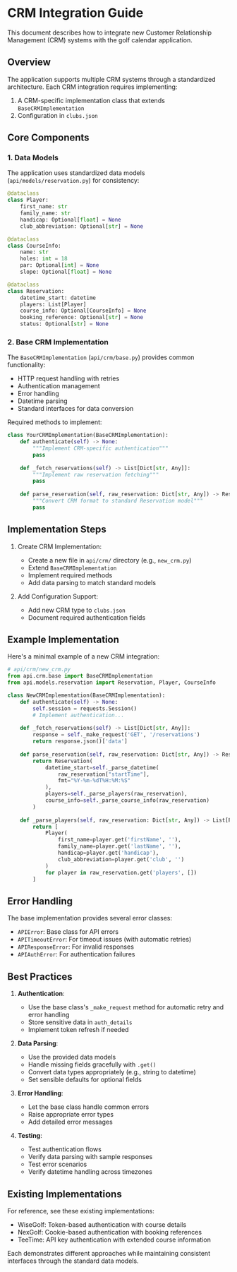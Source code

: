 # CRM Integration Guide

This document describes how to integrate new Customer Relationship Management (CRM) systems with the golf calendar application.

## Overview

The application supports multiple CRM systems through a standardized architecture. Each CRM integration requires implementing:

1. A CRM-specific implementation class that extends `BaseCRMImplementation`
2. Configuration in `clubs.json`

## Core Components

### 1. Data Models

The application uses standardized data models (`api/models/reservation.py`) for consistency:

```python
@dataclass
class Player:
    first_name: str
    family_name: str
    handicap: Optional[float] = None
    club_abbreviation: Optional[str] = None

@dataclass
class CourseInfo:
    name: str
    holes: int = 18
    par: Optional[int] = None
    slope: Optional[float] = None

@dataclass
class Reservation:
    datetime_start: datetime
    players: List[Player]
    course_info: Optional[CourseInfo] = None
    booking_reference: Optional[str] = None
    status: Optional[str] = None
```

### 2. Base CRM Implementation

The `BaseCRMImplementation` (`api/crm/base.py`) provides common functionality:

- HTTP request handling with retries
- Authentication management
- Error handling
- Datetime parsing
- Standard interfaces for data conversion

Required methods to implement:

```python
class YourCRMImplementation(BaseCRMImplementation):
    def authenticate(self) -> None:
        """Implement CRM-specific authentication"""
        pass
    
    def _fetch_reservations(self) -> List[Dict[str, Any]]:
        """Implement raw reservation fetching"""
        pass
    
    def parse_reservation(self, raw_reservation: Dict[str, Any]) -> Reservation:
        """Convert CRM format to standard Reservation model"""
        pass
```

## Implementation Steps

1. Create CRM Implementation:
   - Create a new file in `api/crm/` directory (e.g., `new_crm.py`)
   - Extend `BaseCRMImplementation`
   - Implement required methods
   - Add data parsing to match standard models

2. Add Configuration Support:
   - Add new CRM type to `clubs.json`
   - Document required authentication fields

## Example Implementation

Here's a minimal example of a new CRM integration:

```python
# api/crm/new_crm.py
from api.crm.base import BaseCRMImplementation
from api.models.reservation import Reservation, Player, CourseInfo

class NewCRMImplementation(BaseCRMImplementation):
    def authenticate(self) -> None:
        self.session = requests.Session()
        # Implement authentication...
    
    def _fetch_reservations(self) -> List[Dict[str, Any]]:
        response = self._make_request('GET', '/reservations')
        return response.json()['data']
    
    def parse_reservation(self, raw_reservation: Dict[str, Any]) -> Reservation:
        return Reservation(
            datetime_start=self._parse_datetime(
                raw_reservation["startTime"],
                fmt="%Y-%m-%dT%H:%M:%S"
            ),
            players=self._parse_players(raw_reservation),
            course_info=self._parse_course_info(raw_reservation)
        )
    
    def _parse_players(self, raw_reservation: Dict[str, Any]) -> List[Player]:
        return [
            Player(
                first_name=player.get('firstName', ''),
                family_name=player.get('lastName', ''),
                handicap=player.get('handicap'),
                club_abbreviation=player.get('club', '')
            )
            for player in raw_reservation.get('players', [])
        ]
```

## Error Handling

The base implementation provides several error classes:

- `APIError`: Base class for API errors
- `APITimeoutError`: For timeout issues (with automatic retries)
- `APIResponseError`: For invalid responses
- `APIAuthError`: For authentication failures

## Best Practices

1. **Authentication**:
   - Use the base class's `_make_request` method for automatic retry and error handling
   - Store sensitive data in `auth_details`
   - Implement token refresh if needed

2. **Data Parsing**:
   - Use the provided data models
   - Handle missing fields gracefully with `.get()`
   - Convert data types appropriately (e.g., string to datetime)
   - Set sensible defaults for optional fields

3. **Error Handling**:
   - Let the base class handle common errors
   - Raise appropriate error types
   - Add detailed error messages

4. **Testing**:
   - Test authentication flows
   - Verify data parsing with sample responses
   - Test error scenarios
   - Verify datetime handling across timezones

## Existing Implementations

For reference, see these existing implementations:

- WiseGolf: Token-based authentication with course details
- NexGolf: Cookie-based authentication with booking references
- TeeTime: API key authentication with extended course information

Each demonstrates different approaches while maintaining consistent interfaces through the standard data models. 